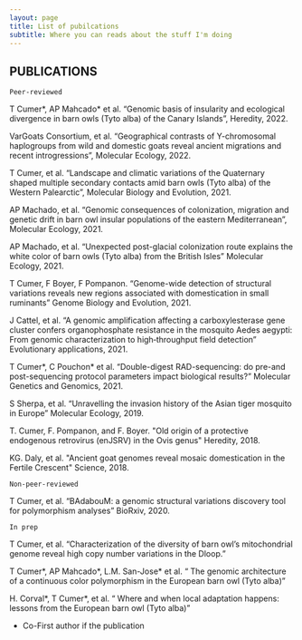 ```yaml
---
layout: page
title: List of pubilcations
subtitle: Where you can reads about the stuff I'm doing
---
```


## PUBLICATIONS

	Peer-reviewed

T Cumer*, AP Mahcado* et al. “Genomic basis of insularity and ecological divergence in barn owls (Tyto alba) of the Canary Islands”, Heredity, 2022.

VarGoats Consortium, et al. “Geographical contrasts of Y-chromosomal haplogroups from wild and domestic goats reveal ancient migrations and recent introgressions”, Molecular Ecology, 2022.

T Cumer, et al. “Landscape and climatic variations of the Quaternary shaped multiple secondary contacts amid barn owls (Tyto alba) of the Western Palearctic”, Molecular Biology and Evolution, 2021.

AP Machado, et al. “Genomic consequences of colonization, migration and genetic drift in barn owl insular populations of the eastern Mediterranean”, Molecular Ecology, 2021.

AP Machado, et al. “Unexpected post-glacial colonization route explains the white color of barn owls (Tyto alba) from the British Isles” Molecular Ecology, 2021.

T Cumer, F Boyer, F Pompanon. “Genome-wide detection of structural variations reveals new regions associated with domestication in small ruminants” Genome Biology and Evolution, 2021.

J Cattel, et al. “A genomic amplification affecting a carboxylesterase gene cluster confers organophosphate resistance in the mosquito Aedes aegypti: From genomic characterization to high‐throughput field detection” Evolutionary applications, 2021.

T Cumer*, C Pouchon* et al. “Double-digest RAD-sequencing: do pre-and post-sequencing protocol parameters impact biological results?” Molecular Genetics and Genomics, 2021.

S Sherpa, et al. “Unravelling the invasion history of the Asian tiger mosquito in Europe” Molecular Ecology, 2019.

T. Cumer, F. Pompanon, and F. Boyer. "Old origin of a protective endogenous retrovirus (enJSRV) in the Ovis genus" Heredity, 2018.

KG. Daly, et al. "Ancient goat genomes reveal mosaic domestication in the Fertile Crescent" Science, 2018.

	Non-peer-reviewed

T Cumer, et al. “BAdabouM: a genomic structural variations discovery tool for polymorphism analyses” BioRxiv, 2020.

	In prep

T Cumer, et al. “Characterization of the diversity of barn owl’s mitochondrial genome reveal high copy number variations in the Dloop.”

T Cumer*, AP Mahcado*, L.M. San-Jose* et al. “ The genomic architecture of a continuous color polymorphism in the European barn owl (Tyto alba)”

H. Corval*, T Cumer*, et al. “ Where and when local adaptation happens: lessons from the European barn owl (Tyto alba)” 

* Co-First author if the publication
 

